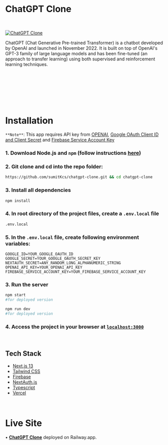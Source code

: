 <p id="header"><p>

<br>

<p id="project-title"><p>

# ChatGPT Clone

<br>

<a href="https://chatgpt-sumit.up.railway.app/">![ChatGPT Clone](https://i.postimg.cc/cCwBVfDJ/Screenshot-from-2023-02-21-13-41-39.png)</a>

ChatGPT (Chat Generative Pre-trained Transformer) is a chatbot developed by OpenAI and launched in November 2022. It is built on top of OpenAI's GPT-3 family of large language models and has been fine-tuned (an approach to transfer learning) using both supervised and reinforcement learning techniques.

#

<br>









#

<br>

<p id="installation"><p>

# Installation

`**Note**`: This app requires API key from <a href="https://openai.com/api/" >OPENAI</a>, <a href="https://console.cloud.google.com/" >Google OAuth Client ID and Client Secret</a> and <a href="https://firebase.google.com/" >Firebase Service Account Key</a>

### 1. Download Node.js and `npm` (follow instructions [here](https://nodejs.org/en/))

### 2. Git clone and cd into the repo folder:

```bash
https://github.com/sumitKcs/chatgpt-clone.git && cd chatgpt-clone
```

### 3. Install all dependencies

```bash
npm install
```

### 4. In root directory of the project files, create a `.env.local` file

```bash
.env.local
```

### 5. In the `.env.local` file, create following environment variables:

```
GOOGLE_ID=YOUR_GOOGLE_OAUTH_ID
GOOGLE_SECRET=YOUR_GOOGLE_OAUTH_SECRET_KEY
NEXTAUTH_SECRET=ANY_RANDOM_LONG_ALPHANUMERIC_STRING
OPENAI_API_KEY=YOUR_OPENAI_API_KEY
FIREBASE_SERVICE_ACCOUNT_KEY=YOUR_FIREBASE_SERVICE_ACCOUNT_KEY

```

### 3. Run the server

```bash
npm start
#for deployed version

npm run dev
#for deployed version
```

### 4. Access the project in your browser at [`localhost:3000`](http://localhost:3000)

<br>

<p id="tech-stack"></p>

## Tech Stack

- [Next.js 13](https://nextjs.org)
- [Tailwind CSS](https://tailwindcss.com/)
- [Firebase](https://console.firebase.google.com/)
- [NextAuth.js](https://next-auth.js.org/)
- [Typescript](https://www.typescriptlang.org/)
- [Vercel](https://vercel.com)

<br>

#

<p id="live-site"><p>

# Live Site


• **[ChatGPT Clone](https://chatgpt-sumit.up.railway.app/)** deployed on Railway.app.

<br>

#

<p id="resources"><p>


